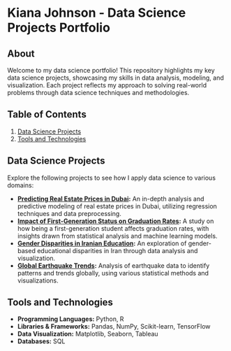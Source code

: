 # Kiana Johnson - Data Science Projects Portfolio

## About
Welcome to my data science portfolio! This repository highlights my key data science projects, showcasing my skills in data analysis, modeling, and visualization. Each project reflects my approach to solving real-world problems through data science techniques and methodologies.

## Table of Contents
1. [Data Science Projects](#data-science-projects)
2. [Tools and Technologies](#tools-and-technologies)
   
## Data Science Projects
Explore the following projects to see how I apply data science to various domains:

- **[Predicting Real Estate Prices in Dubai](https://github.com/kianajohns0/dubai-real-estate-price-prediction):** An in-depth analysis and predictive modeling of real estate prices in Dubai, utilizing regression techniques and data preprocessing.
- **[Impact of First-Generation Status on Graduation Rates](#):** A study on how being a first-generation student affects graduation rates, with insights drawn from statistical analysis and machine learning models.
- **[Gender Disparities in Iranian Education](#):** An exploration of gender-based educational disparities in Iran through data analysis and visualization.
- **[Global Earthquake Trends](#):** Analysis of earthquake data to identify patterns and trends globally, using various statistical methods and visualizations.

## Tools and Technologies
- **Programming Languages:** Python, R
- **Libraries & Frameworks:** Pandas, NumPy, Scikit-learn, TensorFlow
- **Data Visualization:** Matplotlib, Seaborn, Tableau
- **Databases:** SQL
